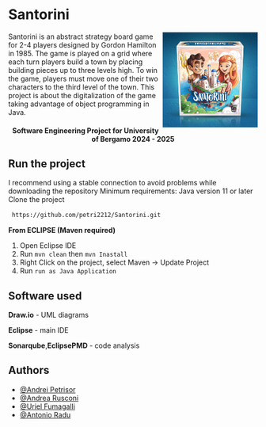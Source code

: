 # Santorini

<img src="assets/santorini.png" alt="Santorini" width=192px height=192px align="right"/>

Santorini is an abstract strategy board game for 2-4 players designed by Gordon Hamilton in 1985. The game is played on a grid where each turn players build a town by placing building pieces up to three levels high. To win the game, players must move one of their two characters to the third level of the town. This project is about the digitalization of the game taking advantage of object programming in Java.


<h4 align="center">Software Engineering Project for University of Bergamo 2024 - 2025</h4>

## Run the project

I recommend using a stable connection to avoid problems while downloading the repository
Minimum requirements: Java version 11 or later
Clone the project

```bash
 https://github.com/petri2212/Santorini.git
```
**From ECLIPSE (Maven required)**
1. Open Eclipse IDE
2. Run `mvn clean` then `mvn Inastall`
3. Right Click on the project, select Maven -> Update Project
4. Run `run as Java Application`

## Software used
**Draw.io** - UML diagrams

**Eclipse** - main IDE 

**Sonarqube**,**EclipsePMD** - code analysis


## Authors

- [@Andrei Petrisor ](https://github.com/petri2212)
- [@Andrea Rusconi ](https://github.com/andreaRusconl)
- [@Uriel Fumagalli ](https://github.com/u-fumagalli)
- [@Antonio Radu](https://github.com/zodiacapricorn)

